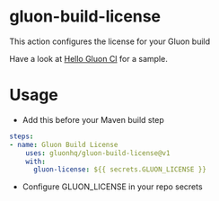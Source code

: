 # gluon-build-license

This action configures the license for your Gluon build

Have a look at [Hello Gluon CI](https://github.com/gluonhq/hello-gluon-ci) for a sample.

# Usage

* Add this before your Maven build step

```yaml
steps:
- name: Gluon Build License
    uses: gluonhq/gluon-build-license@v1
    with:
      gluon-license: ${{ secrets.GLUON_LICENSE }} 
```

* Configure GLUON_LICENSE in your repo secrets
